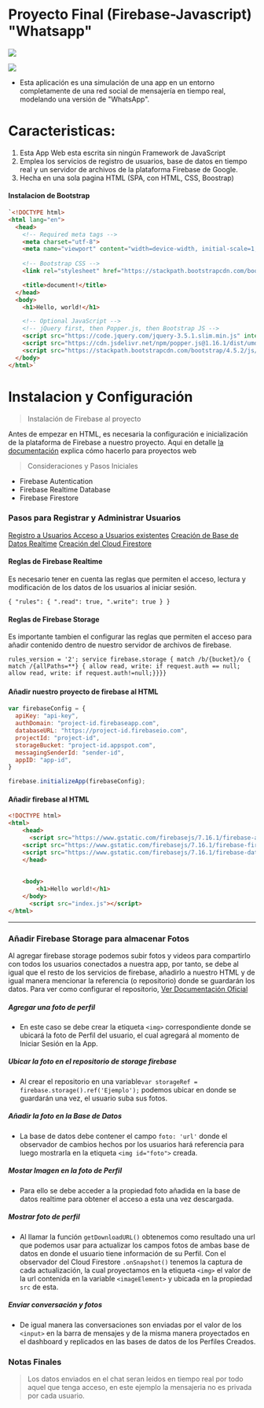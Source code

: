 
# Proyecto Final (Firebase-Javascript) "Whatsapp"
[![](https://lh3.googleusercontent.com/proxy/c9Nb2tBEAnRQ6rWZBx4dCF0W9LRZUjq-NWRB7MWFF_qbk2OI0AGZuE7LhG7d3YExnNnQLvTe25zapyzgXbwFPTtBd8W3itp5KzjI__BlodS_A2ec_1vxwwZdpqzXBO1aoqwSuXTUpw)](http://https://lh3.googleusercontent.com/proxy/c9Nb2tBEAnRQ6rWZBx4dCF0W9LRZUjq-NWRB7MWFF_qbk2OI0AGZuE7LhG7d3YExnNnQLvTe25zapyzgXbwFPTtBd8W3itp5KzjI__BlodS_A2ec_1vxwwZdpqzXBO1aoqwSuXTUpw)

[![](https://firebase.google.com/images/brand-guidelines/logo-standard.png)](http://https://firebase.google.com/images/brand-guidelines/logo-standard.png)
- Esta aplicación es una simulación de una app en un entorno completamente de una red social de mensajería en tiempo real, modelando una versión de "WhatsApp". 

# Caracteristicas:
1. Esta App Web esta escrita sin ningún Framework de JavaScript 
2. Emplea los servicios de registro de usuarios, base de datos en tiempo real y un servidor de archivos de la plataforma Firebase de Google.
3. Hecha en una sola pagina HTML (SPA, con HTML, CSS, Boostrap)




#### Instalacion de Bootstrap
```html
`<!DOCTYPE html>
<html lang="en">
  <head>
    <!-- Required meta tags -->
    <meta charset="utf-8">
    <meta name="viewport" content="width=device-width, initial-scale=1, shrink-to-fit=no">
	
    <!-- Bootstrap CSS -->
    <link rel="stylesheet" href="https://stackpath.bootstrapcdn.com/bootstrap/4.5.2/css/bootstrap.min.css" integrity="sha384-JcKb8q3iqJ61gNV9KGb8thSsNjpSL0n8PARn9HuZOnIxN0hoP+VmmDGMN5t9UJ0Z" crossorigin="anonymous">

    <title>document!</title>
  </head>
  <body>
    <h1>Hello, world!</h1>

    <!-- Optional JavaScript -->
    <!-- jQuery first, then Popper.js, then Bootstrap JS -->
    <script src="https://code.jquery.com/jquery-3.5.1.slim.min.js" integrity="sha384-DfXdz2htPH0lsSSs5nCTpuj/zy4C+OGpamoFVy38MVBnE+IbbVYUew+OrCXaRkfj" crossorigin="anonymous"></script>
    <script src="https://cdn.jsdelivr.net/npm/popper.js@1.16.1/dist/umd/popper.min.js" integrity="sha384-9/reFTGAW83EW2RDu2S0VKaIzap3H66lZH81PoYlFhbGU+6BZp6G7niu735Sk7lN" crossorigin="anonymous"></script>
    <script src="https://stackpath.bootstrapcdn.com/bootstrap/4.5.2/js/bootstrap.min.js" integrity="sha384-B4gt1jrGC7Jh4AgTPSdUtOBvfO8shuf57BaghqFfPlYxofvL8/KUEfYiJOMMV+rV" crossorigin="anonymous"></script>
  </body>
</html>`
 ```


# Instalacion y Configuración

> Instalación de Firebase al proyecto

Antes de empezar en HTML, es necesaria la configuración e inicialización de la plataforma de Firebase a nuestro proyecto. Aqui en detalle [la documentación](https://firebase.google.com/docs/web/setup) explica cómo hacerlo para proyectos web
                    
> Consideraciones y Pasos Iniciales

-  Firebase Autentication
- Firebase Realtime Database
- Firebase Firestore

### Pasos para Registrar y Administrar Usuarios

[Registro a Usuarios ](https://firebase.google.com/docs/auth/web/start)
[Acceso a Usuarios existentes](https://firebase.google.com/docs/auth/web/start)
[Creación de Base de Datos Realtime](https://firebase.google.com/docs/database/web/start)
[Creación del Cloud Firestore](https://firebase.google.com/docs/firestore/quickstart?hl=es)


#### Reglas de Firebase Realtime 
Es necesario tener en cuenta las reglas que permiten el acceso, lectura y modificación de los datos de los usuarios al iniciar sesión.

`{
  "rules": {
    ".read": true,
    ".write": true
  }
}`

#### Reglas de Firebase Storage 
Es importante tambien el configurar las reglas que permiten el acceso para añadir contenido dentro de nuestro servidor de archivos de firebase.

`
rules_version = '2';
service firebase.storage {
  match /b/{bucket}/o {
    match /{allPaths=**} {
    allow read, write: if request.auth == null;
      allow read, write: if request.auth!=null;}}}} 
      `

 
 
 
 #### Añadir nuestro proyecto de firebase al HTML　

```javascript
var firebaseConfig = {
  apiKey: "api-key",
  authDomain: "project-id.firebaseapp.com",
  databaseURL: "https://project-id.firebaseio.com",
  projectId: "project-id",
  storageBucket: "project-id.appspot.com",
  messagingSenderId: "sender-id",
  appID: "app-id",
}

firebase.initializeApp(firebaseConfig);
```

#### Añadir firebase al HTML

```html
<!DOCTYPE html>
<html>
    <head>
      <script src="https://www.gstatic.com/firebasejs/7.16.1/firebase-app.js"></script>
    <script src="https://www.gstatic.com/firebasejs/7.16.1/firebase-firestore.js"></script>
    <script src="https://www.gstatic.com/firebasejs/7.16.1/firebase-database.js"></script>
    </head>
	
	
    <body>
        <h1>Hello world!</h1>
    </body>
	  <script src="index.js"></script>
</html>
```

----

### Añadir Firebase Storage para almacenar Fotos
Al agregar firebase storage podemos subir fotos y videos para compartirlo con todos los usuarios conectados a nuestra app, por tanto, se debe al igual que el resto de los servicios de firebase, añadirlo a nuestro HTML y de igual manera mencionar la referencia (o repositorio) donde se guardarán los datos. Para ver como configurar el repositorio, [Ver Documentación Oficial](https://firebase.google.com/docs/storage/web/start)

##### Agregar una foto de perfil
- En este caso se debe crear la etiqueta `<img>` correspondiente donde se ubicará la foto de Perfil del usuario, el cual agregará al momento de Iniciar Sesión en la App. 

##### Ubicar la foto en el repositorio  de storage firebase
- Al crear el repositorio en una variable`var storageRef = firebase.storage().ref('Ejemplo');` podemos ubicar en donde se guardarán una vez, el usuario suba sus fotos.

##### Añadir la foto en la Base de Datos
- La base de datos debe contener el campo `foto: 'url'` donde el observador de cambios hechos por los usuarios hará referencia para luego mostrarla en la etiqueta `<img id="foto">` creada.


##### Mostar Imagen en la foto de Perfil
- Para ello se debe acceder a la propiedad foto añadida en la base de datos realtime para obtener el acceso a esta una vez descargada.

##### Mostrar foto de perfil
- Al llamar la función `getDownloadURL()` obtenemos como resultado una url que podemos usar para actualizar los campos fotos de ambas base de datos en donde el usuario tiene información de su Perfil. Con el observador del Cloud Firestore `.onSnapshot()` tenemos la captura de cada actualización, la cual proyectamos en la etiqueta `<img>` el valor de la url contenida en la variable `<imageElement>` y ubicada en la propiedad `src` de esta.

##### Enviar conversación y fotos

- De  igual manera las conversaciones son enviadas por el valor de los `<input>` en la barra de mensajes y de la misma manera proyectados en el dashboard y replicados en las bases de datos de los Perfiles Creados.

### Notas Finales
>Los datos enviados en el chat seran leidos en tiempo real por todo aquel que tenga acceso, en este ejemplo la mensajeria no es privada por cada usuario.
